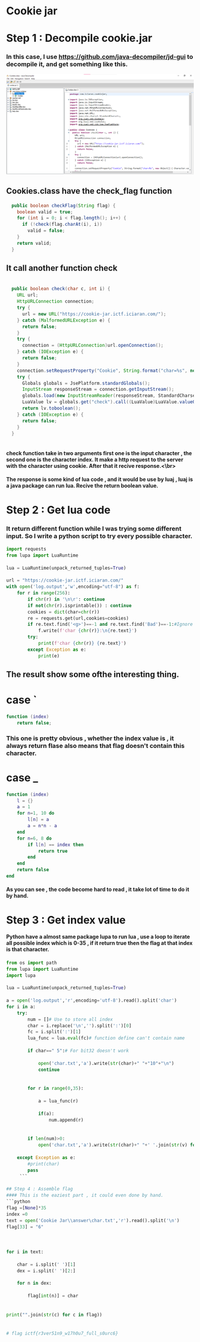 # Cookie jar
# Step 1 : Decompile cookie.jar
### In this case, I use https://github.com/java-decompiler/jd-gui to decompile it, and get something like this.
![image](https://github.com/leohammer123/CTF/blob/main/imaginary_ctf/Round16/Cookie%20Jar/picture/demo.png)
## Cookies.class have the check_flag function
```java
  public boolean checkFlag(String flag) {
    boolean valid = true;
    for (int i = 0; i < flag.length(); i++) {
      if (!check(flag.charAt(i), i))
        valid = false; 
    } 
    return valid;
  }
```
## It call another function check
```java

  public boolean check(char c, int i) {
    URL url;
    HttpURLConnection connection;
    try {
      url = new URL("https://cookie-jar.ictf.iciaran.com/");
    } catch (MalformedURLException e) {
      return false;
    } 
    try {
      connection = (HttpURLConnection)url.openConnection();
    } catch (IOException e) {
      return false;
    } 
    connection.setRequestProperty("Cookie", String.format("char=%s", new Object[] { Character.valueOf(c) }));
    try {
      Globals globals = JsePlatform.standardGlobals();
      InputStream responseStream = connection.getInputStream();
      globals.load(new InputStreamReader(responseStream, StandardCharsets.UTF_8), "main.lua").call();
      LuaValue lv = globals.get("check").call((LuaValue)LuaValue.valueOf(i));
      return lv.toboolean();
    } catch (IOException e) {
      return false;
    } 
  }
  
```
#### check function take in two arguments first one is the input character , the second one is the character index. It make a http request to the server with the character using cookie. After that it recive response.<\br>
#### The response is some kind of lua code , and it would be use by luaj , luaj is a java package can run lua. Recive the return boolean value.
# Step 2 : Get lua code
### It return different function while I was trying some different input. So I write a python script to try every possible character.
```python
import requests
from lupa import LuaRuntime    

lua = LuaRuntime(unpack_returned_tuples=True)    

url = "https://cookie-jar.ictf.iciaran.com/"
with open('log.output','w',encoding="utf-8") as f:
    for r in range(256):
        if chr(r) in '\n\r': continue
        if not(chr(r).isprintable()) : continue
        cookies = dict(char=chr(r))
        re = requests.get(url,cookies=cookies)
        if re.text.find('<g>')==-1 and re.text.find('Bad')==-1:#Ignore html code
            f.write(f'char {chr(r)}:\n{re.text}')
        try:
            print(f'char {chr(r)} {re.text}')
        except Exception as e:
            print(e)
````
## The result show some ofthe interesting thing.
# case `
```lua
function (index)
    return false;
```
### This one is pretty obvious , whether the index value is , it always return flase also means that flag doesn't contain this character.
# case _
```lua
function (index)
    l = {}
    a = 1 
    for n=1, 10 do
        l[n] = a
        a = n*n - a
    end
    for n=6, 8 do
        if l[n] == index then
            return true
        end
    end
    return false
end
```
#### As you can see , the code become hard to read , it take lot of time to do it by hand.
# Step 3 : Get index value
#### Python have a almost same package lupa to run lua , use a loop to iterate all possible index which is 0-35 , if it return true then the flag at that index is that character.
```python
from os import path
from lupa import LuaRuntime    
import lupa  

lua = LuaRuntime(unpack_returned_tuples=True)    

a = open('log.output','r',encoding='utf-8').read().split('char')
for i in a:
    try:
        num = []# Use to store all index
        char = i.replace('\n','').split(':')[0]
        fc = i.split(':')[1]
        lua_func = lua.eval(fc)# function define can't contain name 
        
        if char==" 5":# For bit32 doesn't work
            
            open('char.txt','a').write(str(char)+" "+"10"+"\n")
            continue
            
            
        for r in range(0,35):
            
            a = lua_func(r)
            
            if(a):
                num.append(r)
                
  
        if len(num)>0:
            open('char.txt','a').write(str(char)+" "+' '.join(str(v) for v in num)+"\n")
            
    except Exception as e:
        #print(char)
        pass
     ```
     
## Step 4 : Assemble flag
#### This is the eaziest part , it could even done by hand.
```python
flag =[None]*35
index =0 
text = open('Cookie Jar\\answer\char.txt','r').read().split('\n')
flag[33] = "6"



for i in text:
    
    char = i.split(' ')[1]
    dex = i.split(' ')[2:]
    
    for n in dex:

        flag[int(n)] = char
        
        
print("".join(str(c) for c in flag))    


# flag ictf{r3ver51n9_w17h0u7_full_s0urc6}
```
